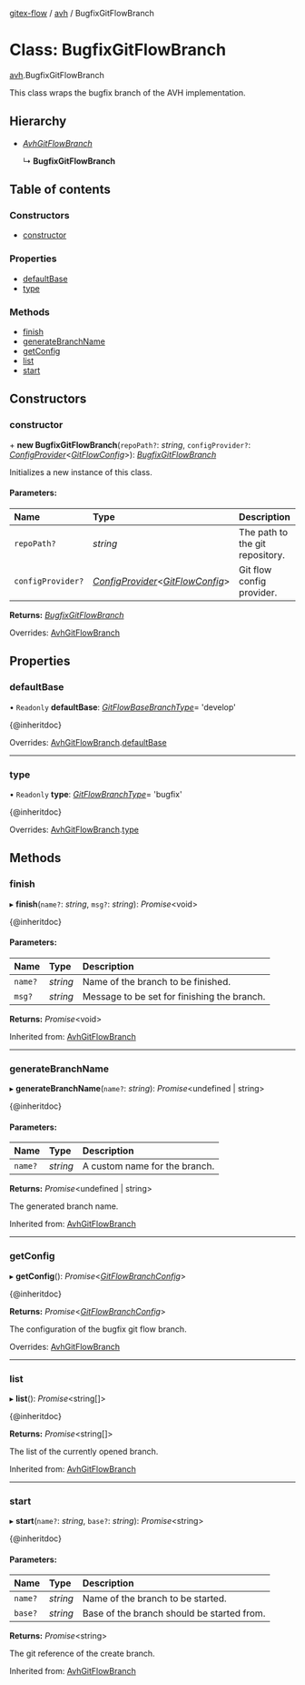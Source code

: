 [gitex-flow](../README.md) / [avh](../modules/avh.md) / BugfixGitFlowBranch

# Class: BugfixGitFlowBranch

[avh](../modules/avh.md).BugfixGitFlowBranch

This class wraps the bugfix branch of the AVH implementation.

## Hierarchy

* [*AvhGitFlowBranch*](avh.avhgitflowbranch.md)

  ↳ **BugfixGitFlowBranch**

## Table of contents

### Constructors

- [constructor](avh.bugfixgitflowbranch.md#constructor)

### Properties

- [defaultBase](avh.bugfixgitflowbranch.md#defaultbase)
- [type](avh.bugfixgitflowbranch.md#type)

### Methods

- [finish](avh.bugfixgitflowbranch.md#finish)
- [generateBranchName](avh.bugfixgitflowbranch.md#generatebranchname)
- [getConfig](avh.bugfixgitflowbranch.md#getconfig)
- [list](avh.bugfixgitflowbranch.md#list)
- [start](avh.bugfixgitflowbranch.md#start)

## Constructors

### constructor

\+ **new BugfixGitFlowBranch**(`repoPath?`: *string*, `configProvider?`: [*ConfigProvider*](../interfaces/api.configprovider.md)<[*GitFlowConfig*](../interfaces/configs.gitflowconfig.md)\>): [*BugfixGitFlowBranch*](avh.bugfixgitflowbranch.md)

Initializes a new instance of this class.

#### Parameters:

Name | Type | Description |
:------ | :------ | :------ |
`repoPath?` | *string* | The path to the git repository.   |
`configProvider?` | [*ConfigProvider*](../interfaces/api.configprovider.md)<[*GitFlowConfig*](../interfaces/configs.gitflowconfig.md)\> | Git flow config provider.    |

**Returns:** [*BugfixGitFlowBranch*](avh.bugfixgitflowbranch.md)

Overrides: [AvhGitFlowBranch](avh.avhgitflowbranch.md)

## Properties

### defaultBase

• `Readonly` **defaultBase**: [*GitFlowBaseBranchType*](../modules/api.md#gitflowbasebranchtype)= 'develop'

{@inheritdoc}

Overrides: [AvhGitFlowBranch](avh.avhgitflowbranch.md).[defaultBase](avh.avhgitflowbranch.md#defaultbase)

___

### type

• `Readonly` **type**: [*GitFlowBranchType*](../modules/api.md#gitflowbranchtype)= 'bugfix'

{@inheritdoc}

Overrides: [AvhGitFlowBranch](avh.avhgitflowbranch.md).[type](avh.avhgitflowbranch.md#type)

## Methods

### finish

▸ **finish**(`name?`: *string*, `msg?`: *string*): *Promise*<void\>

{@inheritdoc}

#### Parameters:

Name | Type | Description |
:------ | :------ | :------ |
`name?` | *string* | Name of the branch to be finished.   |
`msg?` | *string* | Message to be set for finishing the branch.    |

**Returns:** *Promise*<void\>

Inherited from: [AvhGitFlowBranch](avh.avhgitflowbranch.md)

___

### generateBranchName

▸ **generateBranchName**(`name?`: *string*): *Promise*<undefined \| string\>

{@inheritdoc}

#### Parameters:

Name | Type | Description |
:------ | :------ | :------ |
`name?` | *string* | A custom name for the branch.    |

**Returns:** *Promise*<undefined \| string\>

The generated branch name.

Inherited from: [AvhGitFlowBranch](avh.avhgitflowbranch.md)

___

### getConfig

▸ **getConfig**(): *Promise*<[*GitFlowBranchConfig*](../interfaces/api.gitflowbranchconfig.md)\>

{@inheritdoc}

**Returns:** *Promise*<[*GitFlowBranchConfig*](../interfaces/api.gitflowbranchconfig.md)\>

The configuration of the bugfix git flow branch.

Overrides: [AvhGitFlowBranch](avh.avhgitflowbranch.md)

___

### list

▸ **list**(): *Promise*<string[]\>

{@inheritdoc}

**Returns:** *Promise*<string[]\>

The list of the currently opened branch.

Inherited from: [AvhGitFlowBranch](avh.avhgitflowbranch.md)

___

### start

▸ **start**(`name?`: *string*, `base?`: *string*): *Promise*<string\>

{@inheritdoc}

#### Parameters:

Name | Type | Description |
:------ | :------ | :------ |
`name?` | *string* | Name of the branch to be started.   |
`base?` | *string* | Base of the branch should be started from.   |

**Returns:** *Promise*<string\>

The git reference of the create branch.

Inherited from: [AvhGitFlowBranch](avh.avhgitflowbranch.md)
